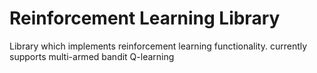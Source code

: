 # Reinforcement Learning Library

Library which implements reinforcement learning functionality. currently supports multi-armed bandit Q-learning
